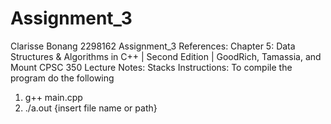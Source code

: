# Assignment_3
Clarisse Bonang
2298162
Assignment_3
References:
 Chapter 5: Data Structures & Algorithms in C++ | Second Edition | GoodRich, Tamassia, and Mount
 CPSC 350 Lecture Notes: Stacks
Instructions:
   To compile the program do the following
   1.   g++ main.cpp
   2.   ./a.out {insert file name or path}
